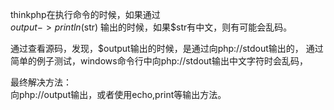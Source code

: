 

thinkphp在执行命令的时候，如果通过  
$output->println($str) 输出的时候，如果$str有中文，则有可能会乱码。

通过查看源码，发现，$output输出的时候，是通过向php://stdout输出的，
通过简单的例子测试，windows命令行中向php://stdout输出中文字符时会乱码，

最终解决方法：  
向php://output输出，或者使用echo,print等输出方法。
